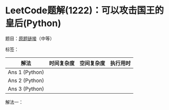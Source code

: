 # LeetCode题解(1222)：可以攻击国王的皇后(Python)

题目：[原题链接](https://leetcode-cn.com/problems/queens-that-can-attack-the-king/)（中等）

标签：

| 解法           | 时间复杂度 | 空间复杂度 | 执行用时 |
| -------------- | ---------- | ---------- | -------- |
| Ans 1 (Python) |            |            |          |
| Ans 2 (Python) |            |            |          |
| Ans 3 (Python) |            |            |          |

解法一：


